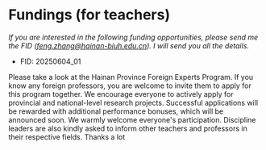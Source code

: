 # Fundings (for teachers)

*If you are interested in the following funding opportunities, please send me the FID (feng.zhang@hainan-biuh.edu.cn). I will send you all the details.*


- FID: 20250604_01

Please take a look at the Hainan Province Foreign Experts Program. If you know any foreign professors, you are welcome to invite them to apply for this program together. We encourage everyone to actively apply for provincial and national-level research projects. Successful applications will be rewarded with additional performance bonuses, which will be announced soon. We warmly welcome everyone's participation. Discipline leaders are also kindly asked to inform other teachers and professors in their respective fields. Thanks a lot 

